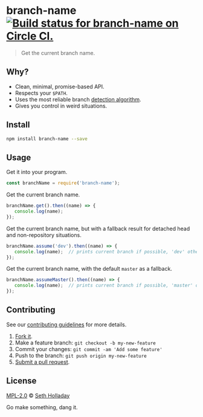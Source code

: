 # branch-name [![Build status for branch-name on Circle CI.](https://img.shields.io/circleci/project/sholladay/branch-name/master.svg "Circle Build Status")](https://circleci.com/gh/sholladay/branch-name "Branch Name Builds")

> Get the current branch name.

## Why?

 - Clean, minimal, promise-based API.
 - Respects your `$PATH`.
 - Uses the most reliable branch [detection algorithm](http://stackoverflow.com/a/19585361/2990144).
 - Gives you control in weird situations.

## Install

```sh
npm install branch-name --save
```

## Usage

Get it into your program.

```js
const branchName = require('branch-name');
```

Get the current branch name.

```js
branchName.get().then((name) => {
   console.log(name);
});
```

Get the current branch name, but with a fallback result for detached head and non-repository situations.

```js
branchName.assume('dev').then((name) => {
   console.log(name);  // prints current branch if possible, 'dev' otherwise
});
```

Get the current branch name, with the default `master` as a fallback.

```js
branchName.assumeMaster().then((name) => {
   console.log(name);  // prints current branch if possible, 'master' otherwise
});
```

## Contributing

See our [contributing guidelines](https://github.com/sholladay/branch-name/blob/master/CONTRIBUTING.md "The guidelines for participating in this project.") for more details.

1. [Fork it](https://github.com/sholladay/branch-name/fork).
2. Make a feature branch: `git checkout -b my-new-feature`
3. Commit your changes: `git commit -am 'Add some feature'`
4. Push to the branch: `git push origin my-new-feature`
5. [Submit a pull request](https://github.com/sholladay/branch-name/compare "Submit code to this project for review.").

## License

[MPL-2.0](https://github.com/sholladay/branch-name/blob/master/LICENSE "The license for branch-name.") © [Seth Holladay](http://seth-holladay.com "Author of branch-name.")

Go make something, dang it.
